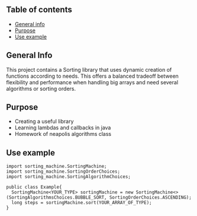 ## Table of contents
* [General info](#general-info)
* [Purpose](#purpose)
* [Use example](#how-to-use)

## General Info
This project contains a Sorting library that uses dynamic creation of functions according to needs. This offers a balanced tradeoff between flexibility and performance when handling big arrays and need several algorithms or sorting orders.

## Purpose
* Creating a useful library
* Learning lambdas and callbacks in java
* Homework of neapolis algorithms class

## Use example

```
import sorting_machine.SortingMachine;
import sorting_machine.SortingOrderChoices;
import sorting_machine.SortingAlgorithmChoices;

public class Example{
  SortingMachine<YOUR_TYPE> sortingMachine = new SortingMachine<>(SortingAlgorithmsChoices.BUBBLE_SORT, SortingOrderChoices.ASCENDING);
  long steps = sortingMachine.sort(YOUR_ARRAY_OF_TYPE);
}
```


